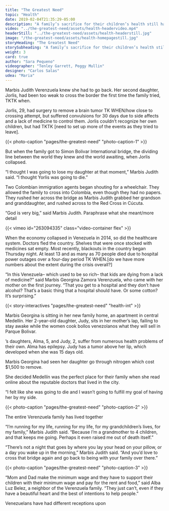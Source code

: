 ```yaml
---
title: "The Greatest Need"
topic: "Health"
date: 2019-02-04T21:35:29-05:00
description: "A family’s sacrifice for their children’s health still has roadblocks."
video: "../the-greatest-need/assets/health-headervideo.mp4"
headerStill: "../the-greatest-need/assets/health-headerstill.jpg"
image: "/the-greatest-need/assets/health-homepagestill.jpg"
storyHeading: "The Greatest Need"
storySubheading: "A family’s sacrifice for their children’s health still has roadblocks."
weight: 3
card: true
author: "Sara Pequeno"
videographer: "Tenley Garrett, Peggy Mullin"
designer: "Carlos Salas"
udea: "Maria"
---
```


Marbis Judith Verenzuela knew she had to go back. Her second daughter, Jorlis, had been too weak to cross the border the first time the family tried, TKTK when.

Jorlis, 29, had surgery to remove a brain tumor TK WHEN/how close to crossing attempt, but suffered convulsions for 30 days due to side affects and a lack of  medicine to control them. Jorlis couldn’t recognize her own children, but had TKTK [need to set up more of the events as they tried to leave].

{{< photo-caption "pages/the-greatest-need" "photo-caption-1" >}}

But when the family  got to Simon Bolivar International bridge, the dividing line between the world they knew and the world awaiting, when Jorlis collapsed.

“I thought I was going to lose my daughter at that moment,” Marbis Judith said. “I thought Yorlis was going to die.”

Two Colombian immigration agents began shouting for a wheelchair. They allowed the family to cross into Colombia, even though they had no papers. They rushed her across the bridge as Marbis Judith grabbed her grandson and granddaughter, and rushed across to the Red Cross in Cúcuta.

“God is very big,” said Marbis Judith. Paraphrase what she meant/more detail

<div id="video-top"></div>

<!-- Health and saftey video go here -->
{{< vimeo id="263094335" class="video-container flex" >}}

When the economy collapsed in Venezuela in 2014, so did the healthcare system. Doctors fled the country. Shelves that were once stocked with medicines sat empty. Most recently, blackouts in the country began Thursday night. At least 13 and as many as 70 people died due to hospital power outages over a four-day period TK WHEN.[do we have more numbers about the extent during the crisis overall?]

“In this Venezuela– which used to be so rich– that kids are dying from a lack of medicine?” said Marbis Georgina Zamora Verenzuela, who came with her mother on the first journey. “That you get to a hospital and they don’t have alcohol? That’s a basic thing that a hospital should have. Or some cotton? It’s surprising.”

{{< story-interactives "pages/the-greatest-need" "health-int" >}}

Marbis Georgina is sitting in her new family home, an apartment in central Medellín. Her 2-year-old daughter, Judy, sits in her mother’s lap, failing to stay awake while the women cook bollos venezolanos what they will sell in Parque Bolivar.

’s daughters, Alma, 5, and Judy, 2, suffer from numerous health problems of their own. Alma has epilepsy. Judy has a tumor above her lip, which developed when she was 15 days old.

Marbis Georgina had seen her daughter go through nitrogen which cost $1,500 to remove.

She decided Medellín was the perfect place for their family when she read online about the reputable doctors that lived in the city.

“I felt like she was going to die and I wasn’t going to fulfill my goal of having her by my side.

{{< photo-caption "pages/the-greatest-need" "photo-caption-2" >}}

The entire Verenzuela family has lived together

“I’m running for my life, running for my life, for my grandchildren’s lives, for my family,” Marbis Judith said. “Because I’m a grandmother to 4 children, and that keeps me going. Perhaps it even raised me out of death itself.”

“There’s not a night that goes by where you lay your head on your pillow, or a day you wake up in the morning,” Marbis Judith said. “And you’d love to cross that bridge again and go back to being with your family over there.”

{{< photo-caption "pages/the-greatest-need" "photo-caption-3" >}}

“Mom and Dad make the minimum wage and they have to support their children with their minimum wage and pay for the rent and food,” said Alba Luz Belez, a neighbor of the Verenzuela family. “They just can’t, even if they have a beautiful heart and the best of intentions to help people.”

Venezuelans have had different receptions upon
